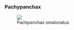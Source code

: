 ### Pachypanchax

<figure>
  <img src="https://thekillifish.net/index_ATTACHMENTS/Pachpanchax_omalonatus_pair1_reduced.jpeg" />
  <figcaption>Pachpanchax omalonatus</figcaption>
</figure>
